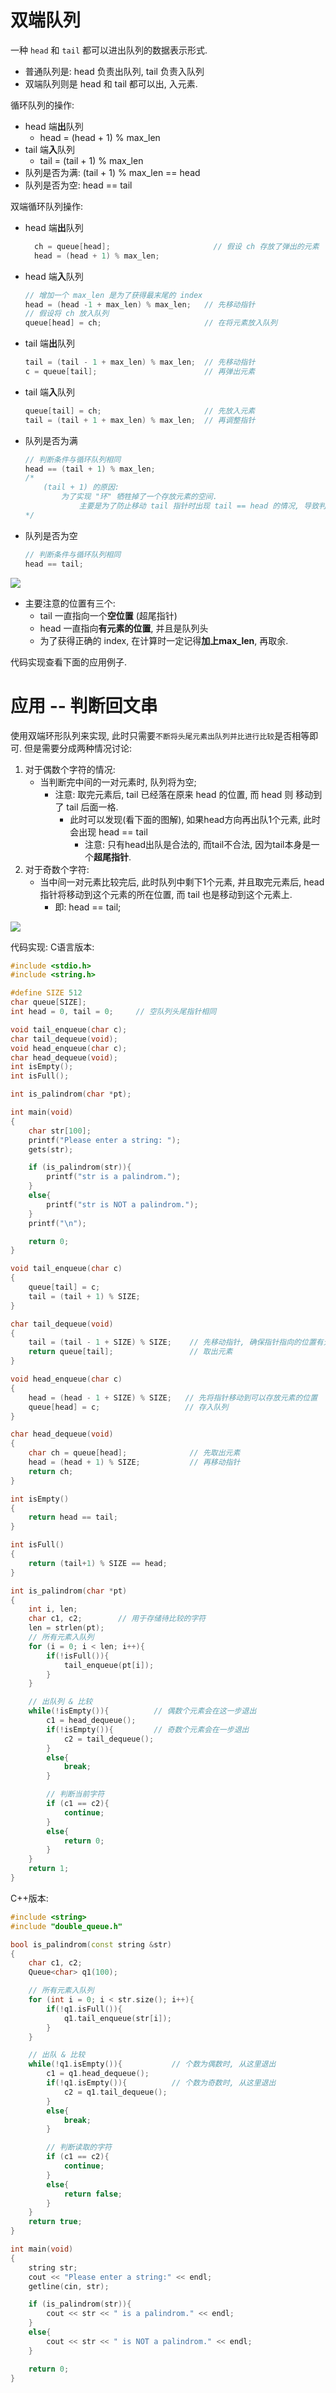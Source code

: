 # 双端队列
一种 `head` 和 `tail` 都可以进出队列的数据表示形式.
- 普通队列是: head 负责出队列, tail 负责入队列
- 双端队列则是 head 和 tail 都可以出, 入元素.

循环队列的操作:
- head 端**出**队列
  - head = (head + 1) % max_len
- tail 端**入**队列
  - tail = (tail + 1) % max_len
- 队列是否为满: (tail + 1) % max_len == head
- 队列是否为空: head == tail


双端循环队列操作:
- head 端**出**队列
  ```cpp
    ch = queue[head];                       // 假设 ch 存放了弹出的元素 
    head = (head + 1) % max_len;
  ```
- head 端**入**队列
    ```cpp
    // 增加一个 max_len 是为了获得最末尾的 index
    head = (head -1 + max_len) % max_len;   // 先移动指针
    // 假设将 ch 放入队列
    queue[head] = ch;                       // 在将元素放入队列
    ``` 
- tail 端**出**队列
    ```cpp
    tail = (tail - 1 + max_len) % max_len;  // 先移动指针
    c = queue[tail];                        // 再弹出元素
    ```
- tail 端**入**队列
    ```cpp
    queue[tail] = ch;                       // 先放入元素
    tail = (tail + 1 + max_len) % max_len;  // 再调整指针
    ```
- 队列是否为满
    ```cpp
    // 判断条件与循环队列相同
    head == (tail + 1) % max_len;       
    /*
        (tail + 1) 的原因:
            为了实现 "环" 牺牲掉了一个存放元素的空间.
                主要是为了防止移动 tail 指针时出现 tail == head 的情况, 导致判断条件与判断队列为空相同.
    */ 
    ```
- 队列是否为空
    ```cpp
    // 判断条件与循环队列相同
    head == tail;
    ```

![](双端队列及应用_images/双端循环队列_示意图.png)
- 主要注意的位置有三个:
  - tail 一直指向一个**空位置** (超尾指针)
  - head 一直指向**有元素的位置**, 并且是队列头
  - 为了获得正确的 index, 在计算时一定记得**加上max_len**, 再取余.

代码实现查看下面的应用例子.

# 应用 -- 判断回文串
使用双端环形队列来实现, 此时只需要`不断将头尾元素出队列并比进行比较`是否相等即可. 但是需要分成两种情况讨论:
1. 对于偶数个字符的情况: 
   - 当判断完中间的一对元素时, 队列将为空; 
     - 注意: 取完元素后, tail 已经落在原来 head 的位置, 而 head 则 移动到了 tail 后面一格.
       - 此时可以发现(看下面的图解), 如果head方向再出队1个元素, 此时会出现 head == tail
         - 注意: 只有head出队是合法的, 而tail不合法, 因为tail本身是一个**超尾指针**.
2. 对于奇数个字符:
   - 当中间一对元素比较完后, 此时队列中剩下1个元素, 并且取完元素后, head 指针将移动到这个元素的所在位置, 而 tail 也是移动到这个元素上.
     - 即: head == tail;

![](双端队列及应用_images/双端循环队列_回文串图解.png)

代码实现:
C语言版本:
```c
#include <stdio.h>
#include <string.h>

#define SIZE 512
char queue[SIZE];
int head = 0, tail = 0;     // 空队列头尾指针相同

void tail_enqueue(char c);
char tail_dequeue(void);
void head_enqueue(char c);
char head_dequeue(void);
int isEmpty();
int isFull();

int is_palindrom(char *pt);

int main(void)
{
    char str[100];
    printf("Please enter a string: ");
    gets(str);

    if (is_palindrom(str)){
        printf("str is a palindrom.");
    }
    else{
        printf("str is NOT a palindrom.");
    }
    printf("\n");

    return 0;
}

void tail_enqueue(char c)
{
    queue[tail] = c;
    tail = (tail + 1) % SIZE;
}

char tail_dequeue(void)
{
    tail = (tail - 1 + SIZE) % SIZE;    // 先移动指针, 确保指针指向的位置有元素
    return queue[tail];                 // 取出元素
}

void head_enqueue(char c)
{
    head = (head - 1 + SIZE) % SIZE;   // 先将指针移动到可以存放元素的位置
    queue[head] = c;                   // 存入队列
}

char head_dequeue(void)
{
    char ch = queue[head];              // 先取出元素
    head = (head + 1) % SIZE;           // 再移动指针
    return ch;
}

int isEmpty()
{
    return head == tail;
}

int isFull()
{
    return (tail+1) % SIZE == head;
}

int is_palindrom(char *pt)
{
    int i, len;
    char c1, c2;        // 用于存储待比较的字符
    len = strlen(pt);
    // 所有元素入队列
    for (i = 0; i < len; i++){
        if(!isFull()){
            tail_enqueue(pt[i]);
        }
    }

    // 出队列 & 比较
    while(!isEmpty()){          // 偶数个元素会在这一步退出
        c1 = head_dequeue();    
        if(!isEmpty()){         // 奇数个元素会在一步退出
            c2 = tail_dequeue();
        }
        else{
            break;
        }

        // 判断当前字符
        if (c1 == c2){
            continue;
        }
        else{
            return 0;
        }
    }
    return 1;
}
```

C++版本:
```cpp
#include <string>
#include "double_queue.h"

bool is_palindrom(const string &str)
{
    char c1, c2;
    Queue<char> q1(100);

    // 所有元素入队列
    for (int i = 0; i < str.size(); i++){
        if(!q1.isFull()){
            q1.tail_enqueue(str[i]);
        }
    }

    // 出队 & 比较
    while(!q1.isEmpty()){           // 个数为偶数时, 从这里退出
        c1 = q1.head_dequeue();
        if(!q1.isEmpty()){          // 个数为奇数时, 从这里退出
            c2 = q1.tail_dequeue();
        }
        else{
            break;
        }

        // 判断读取的字符
        if (c1 == c2){
            continue;
        }
        else{
            return false;
        }
    }
    return true;
}

int main(void)
{
    string str;
    cout << "Please enter a string:" << endl;
    getline(cin, str);

    if (is_palindrom(str)){
        cout << str << " is a palindrom." << endl;
    }
    else{
        cout << str << " is NOT a palindrom." << endl;
    }

    return 0;
}
```
